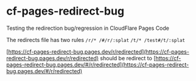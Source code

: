 # cf-pages-redirect-bug

Testing the redirection bug/regression in CloudFlare Pages Code

The redirects file has two rules
  `/r/* /#/r/:splat`
  `/t/* /test#/t/:splat`

[https://cf-pages-redirect-bug.pages.dev/r/redirected](https://cf-pages-redirect-bug.pages.dev/r/redirected) should be redirect to [https://cf-pages-redirect-bug.pages.dev/#/r/redirected](https://cf-pages-redirect-bug.pages.dev/#/r/redirected) 
